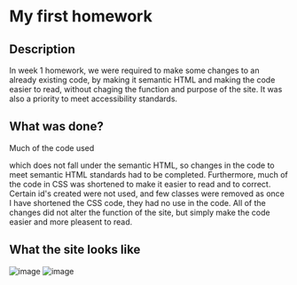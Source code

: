 # My first homework

## Description

In week 1 homework, we were required to make some changes to an already existing code, by making it semantic HTML and making the code easier to read, without chaging the function and purpose of the site. It was also a priority to meet accessibility standards. 

## What was done?

Much of the code used <div> which does not fall under the semantic HTML, so changes in the code to meet semantic HTML standards had to be completed. Furthermore, much of the code in CSS was shortened to make it easier to read and to correct. Certain id's created were not used, and few classes were removed as once I have shortened the CSS code, they had no use in the code. All of the changes did not alter the function of the site, but simply make the code easier and more pleasent to read. 
  
## What the site looks like
  ![image](https://user-images.githubusercontent.com/115809175/198454918-21413943-65bb-449c-997d-35a153042fe3.png)
  ![image](https://user-images.githubusercontent.com/115809175/198454590-fa242fad-8734-4be3-ba96-ab3197676400.png)


  
  
  
  
  
